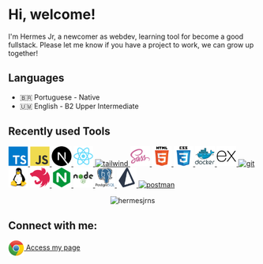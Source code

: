 # Hi, welcome!
 I'm Hermes Jr, a newcomer as webdev, learning tool for become a good fullstack.
Please let me know if you have a project to work, we can grow up together!
## Languages
 - 🇧🇷 Portuguese - Native
 - 🇺🇲 English - B2 Upper Intermediate

## Recently used Tools
<p align="left">

<a href="https://www.typescriptlang.org/" target="_blank" rel="noreferrer"> <img
            src="https://raw.githubusercontent.com/devicons/devicon/master/icons/typescript/typescript-original.svg"
            alt="typescript" width="40" height="40" /> </a>
  <a href="https://developer.mozilla.org/en-US/docs/Web/JavaScript" target="_blank" rel="noreferrer"> <img src="https://raw.githubusercontent.com/devicons/devicon/master/icons/javascript/javascript-original.svg" alt="javascript" width="40" height="40" /> </a>
<a href="https://nextjs.org/" target="_blank" rel="noreferrer"> <img
            src="https://raw.githubusercontent.com/devicons/devicon/refs/heads/master/icons/nextjs/nextjs-plain.svg" alt="nextjs" width="40" height="40" /> </a>
            <a href="https://react.dev/" target="_blank" rel="noreferrer"> <img src="https://raw.githubusercontent.com/devicons/devicon/refs/heads/master/icons/react/react-original.svg" alt="React" width="40" height="40" /> </a>
  <a href="https://tailwindcss.com/" target="_blank" rel="noreferrer"> <img
            src="https://www.vectorlogo.zone/logos/tailwindcss/tailwindcss-icon.svg" alt="tailwind" width="40"
            height="40" /> </a> 
  <a href="https://sass-lang.com" target="_blank" rel="noreferrer">
        <img src="https://raw.githubusercontent.com/devicons/devicon/master/icons/sass/sass-original.svg" alt="sass"
            width="40" height="40" /> </a>
  <a href="https://developer.mozilla.org/pt-BR/docs/Web/HTML" target="_blank" rel="noreferrer">
        <img src="https://raw.githubusercontent.com/devicons/devicon/master/icons/html5/html5-original-wordmark.svg" alt="html5" width="40" height="40" />
    </a>
    <a href="https://www.w3schools.com/css/" target="_blank" rel="noreferrer">
        <img src="https://raw.githubusercontent.com/devicons/devicon/master/icons/css3/css3-original-wordmark.svg" alt="css3" width="40" height="40"/>
    </a>
    <a href="https://www.docker.com/" target="_blank" rel="noreferrer"> <img
            src="https://raw.githubusercontent.com/devicons/devicon/master/icons/docker/docker-original-wordmark.svg"
            alt="docker" width="40" height="40" /> </a> <a href="https://expressjs.com" target="_blank"
        rel="noreferrer"> <img
            src="https://raw.githubusercontent.com/devicons/devicon/refs/heads/master/icons/express/express-original.svg"
            alt="express" width="40" height="40" /> </a> <a href="https://git-scm.com/" target="_blank"
        rel="noreferrer"> <img src="https://www.vectorlogo.zone/logos/git-scm/git-scm-icon.svg" alt="git" width="40"
            height="40" /> </a>
  <a href="https://www.linux.org/" target="_blank" rel="noreferrer"> <img src="https://raw.githubusercontent.com/devicons/devicon/master/icons/linux/linux-original.svg" alt="linux" width="40" height="40" /></a>
    <a href="https://nestjs.com/" target="_blank" rel="noreferrer"> <img
            src="https://raw.githubusercontent.com/devicons/devicon/refs/heads/master/icons/nestjs/nestjs-original.svg" alt="nestjs"
            width="40" height="40" /> </a> 
            <a
        href="https://www.nginx.com" target="_blank" rel="noreferrer"> <img
            src="https://raw.githubusercontent.com/devicons/devicon/master/icons/nginx/nginx-original.svg" alt="nginx"
            width="40" height="40" /> </a> <a href="https://nodejs.org" target="_blank" rel="noreferrer"> <img
            src="https://raw.githubusercontent.com/devicons/devicon/master/icons/nodejs/nodejs-original-wordmark.svg"
            alt="nodejs" width="40" height="40" /> </a>
            <a href="https://www.postgresql.org" target="_blank"
        rel="noreferrer"> <img
            src="https://raw.githubusercontent.com/devicons/devicon/master/icons/postgresql/postgresql-original-wordmark.svg"
            alt="postgresql" width="40" height="40" />
            </a>
            <a href="https://www.prisma.io" target="_blank"
        rel="noreferrer"> <img
            src="https://raw.githubusercontent.com/devicons/devicon/refs/heads/master/icons/prisma/prisma-original.svg"
            alt="Prisma" width="40" height="40" />
            </a>
        <a href="https://postman.com" target="_blank"
        rel="noreferrer"> <img src="https://www.vectorlogo.zone/logos/getpostman/getpostman-icon.svg" alt="postman"
            width="40" height="40" /> </a>


</p>

<p align="center"><img align="center" src="https://github-readme-stats.vercel.app/api/top-langs?username=hermesjrns&show_icons=true&title_color=000000&text_color=ff5c00&cache_seconds=1800&locale=en&layout=compact" alt="hermesjrns" /></p>


## Connect with me:
<p align="left">
</p>

<p align="left"><img align="center" width="32" src="https://raw.githubusercontent.com/devicons/devicon/refs/heads/master/icons/chrome/chrome-original.svg" alt="hermesjrns" /><a href="https://www.hstech.com.br"> Access my page</a></p>
